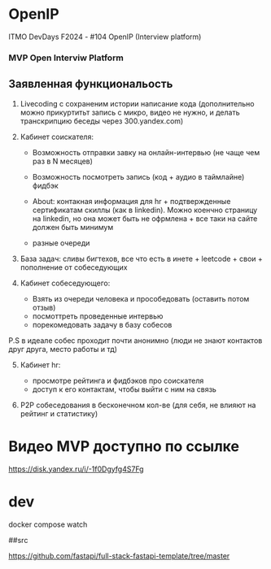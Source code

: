 # OpenIP
ITMO DevDays F2024 - #104 OpenIP (Interview platform)

### MVP Open Interviw Platform

## Заявленная функциональость
1. Livecoding с сохраненим истории написание кода (дополнительно можно прикуртитьт запись с микро, видео не нужно, и делать транскрипцию беседы через 300.yandex.com)

2. Кабинет соискателя:
    * Возможность отправки завку на онлайн-интервью (не чаще чем раз в N месяцев)
    * Возможность посмотреть запись (код + аудио в таймлайне) фидбэк
    * About: контакная информация для hr + подтвержденные сертификатам скиллы (как в linkedin). Можно коенчно страницу на linkedin, но она может быть не офрмлена + все таки на сайте должен быть минимум

    * разные очереди

3. База задач: сливы бигтехов, все что есть в инете + leetcode + свои + пополнение от собеседующих

4. Кабинет собеседующего:
    * Взять из очереди человека и прособедовать (оставить потом отзыв)
    * посмоттреть проведенные интервью
    * порекомедовать задачу в базу собесов

P.S в идеале собес проходит почти анонимно (люди не знают контактов друг друга, место работы и тд)
     
5. Кабинет hr:
    * просмотре рейтинга и фидбэков про соискателя
    * доступ к его контактам, чтобы выйти с ним на связь

6. P2P собеседования в бесконечном кол-ве (для себя, не влияют на рейтинг и статистику)

# Видео MVP доступно по ссылке
https://disk.yandex.ru/i/-1f0Dgyfg4S7Fg

# dev

docker compose watch

##src

https://github.com/fastapi/full-stack-fastapi-template/tree/master
